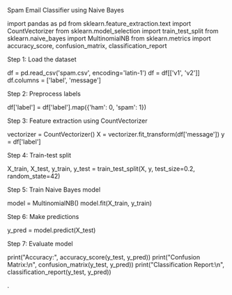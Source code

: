 Spam Email Classifier using Naive Bayes

import pandas as pd from sklearn.feature_extraction.text import CountVectorizer from sklearn.model_selection import train_test_split from sklearn.naive_bayes import MultinomialNB from sklearn.metrics import accuracy_score, confusion_matrix, classification_report

Step 1: Load the dataset

df = pd.read_csv('spam.csv', encoding='latin-1') df = df[['v1', 'v2']] df.columns = ['label', 'message']

Step 2: Preprocess labels

df['label'] = df['label'].map({'ham': 0, 'spam': 1})

Step 3: Feature extraction using CountVectorizer

vectorizer = CountVectorizer() X = vectorizer.fit_transform(df['message']) y = df['label']

Step 4: Train-test split

X_train, X_test, y_train, y_test = train_test_split(X, y, test_size=0.2, random_state=42)

Step 5: Train Naive Bayes model

model = MultinomialNB() model.fit(X_train, y_train)

Step 6: Make predictions

y_pred = model.predict(X_test)

Step 7: Evaluate model

print("Accuracy:", accuracy_score(y_test, y_pred)) print("Confusion Matrix:\n", confusion_matrix(y_test, y_pred)) print("Classification Report:\n", classification_report(y_test, y_pred))

.
